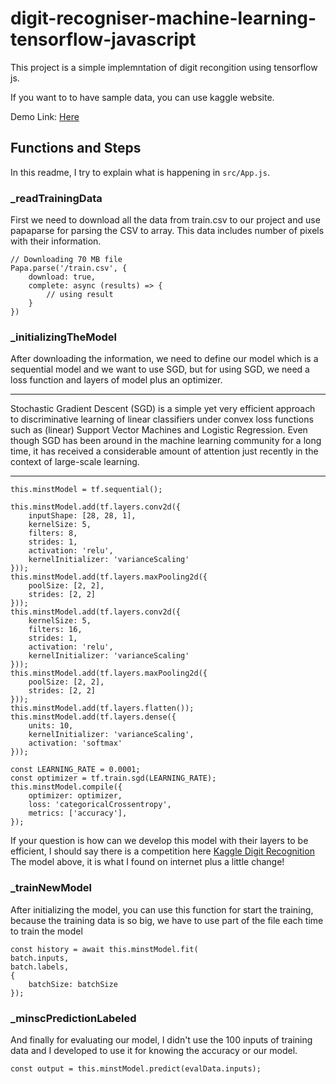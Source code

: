 # digit-recogniser-machine-learning-tensorflow-javascript

This project is a simple implemntation of digit recongition using tensorflow js.

If you want to to have sample data, you can use kaggle website.

Demo Link: [Here](https://ehsangazar.github.io/digit-recogniser-machine-learning-tensorflow-javascript)


## Functions and Steps
In this readme, I try to explain what is happening in `src/App.js`.

### _readTrainingData
First we need to download all the data from train.csv to our project and use papaparse for parsing the CSV to array.
This data includes number of pixels with their information.
```
// Downloading 70 MB file
Papa.parse('/train.csv', {
    download: true,
    complete: async (results) => {
        // using result
    }
})
```

### _initializingTheModel
After downloading the information, we need to define our model which is a sequential model and we want to use SGD, but for using SGD, we need a loss function and layers of model plus an optimizer.
___
Stochastic Gradient Descent (SGD) is a simple yet very efficient approach to discriminative learning of linear classifiers under convex loss functions such as (linear) Support Vector Machines and Logistic Regression. Even though SGD has been around in the machine learning community for a long time, it has received a considerable amount of attention just recently in the context of large-scale learning. 
___

```
this.minstModel = tf.sequential();

this.minstModel.add(tf.layers.conv2d({
    inputShape: [28, 28, 1],
    kernelSize: 5,
    filters: 8,
    strides: 1,
    activation: 'relu',
    kernelInitializer: 'varianceScaling'
}));
this.minstModel.add(tf.layers.maxPooling2d({
    poolSize: [2, 2],
    strides: [2, 2]
}));
this.minstModel.add(tf.layers.conv2d({
    kernelSize: 5,
    filters: 16,
    strides: 1,
    activation: 'relu',
    kernelInitializer: 'varianceScaling'
}));
this.minstModel.add(tf.layers.maxPooling2d({
    poolSize: [2, 2],
    strides: [2, 2]
}));
this.minstModel.add(tf.layers.flatten());
this.minstModel.add(tf.layers.dense({
    units: 10,
    kernelInitializer: 'varianceScaling',
    activation: 'softmax'
}));

const LEARNING_RATE = 0.0001;
const optimizer = tf.train.sgd(LEARNING_RATE);
this.minstModel.compile({
    optimizer: optimizer,
    loss: 'categoricalCrossentropy',
    metrics: ['accuracy'],
});
```
If your question is how can we develop this model with their layers to be efficient, I should say there is a competition here
[Kaggle Digit Recognition](https://www.kaggle.com/c/digit-recognizer)
The model above, it is what I found on internet plus a little change!

### _trainNewModel
After initializing the model, you can use this function for start the training, because the training data is so big, we have to use part of the file each time to train the model

```
const history = await this.minstModel.fit(
batch.inputs, 
batch.labels, 
{
    batchSize: batchSize
});
```

### _minscPredictionLabeled
And finally for evaluating our model, I didn't use the 100 inputs of training data and I developed to use it for knowing the accuracy or our model.
```
const output = this.minstModel.predict(evalData.inputs);
```